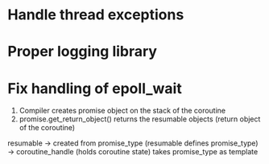 # Handle thread exceptions
# Proper logging library
# Fix handling of epoll_wait


1. Compiler creates promise object on the stack of the coroutine
2. promise.get_return_object() returns the resumable objects (return object of the coroutine)

resumable -> created from promise_type (resumable defines promise_type) -> coroutine_handle (holds coroutine state) takes promise_type as template